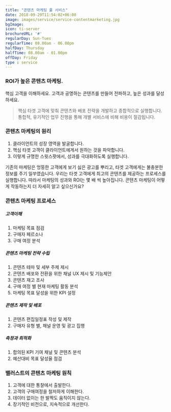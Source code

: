 ```yaml
---
title: "콘텐츠 마케팅 풀 서비스"
date: 2018-09-29T11:54:02+06:00
image: images/service/service-contentmarketing.jpg
bgImage: 
icon: ti-server
brochureURL: '#'
regularDay: Sun-Tues
regularTime: 08.00am - 06.00pm
halfDay: Thursday
halfTime: 08.00am - 01.00pm
offDay: Friday
type : service
---
```


### ROI가 높은 콘텐츠 마케팅. 

핵심 고객을 이해하세요. 고객과 공명하는 콘텐츠를 만들어 전파하고, 높은 성과를 달성하세요. 

>핵심 타겟 고객에 맞춰 콘텐츠와 배포 전략을 개발하고 종합적으로 실행합니다.<!--more--> 통합적, 유기적인 업무 진행을 통해 개별 서비스에 비해 비용이 절감됩니다.

### 콘텐츠 마케팅의 원리

1. 클라이언트의 성장 영역을 발굴합니다. 
2. 핵심 타겟 고객이 클라이언트에게서 원하는 것을 파악합니다. 
3. 이렇게 규명한 스윗스팟에서, 성과를 극대화하도록 실행합니다. 

기존의 마케팅은 엉뚱한 고객에게 보기 싫은 광고를 뿌리고, 타겟 고객에게는 불충분한 정보를 주기 일쑤였습니다. 
우리는 타겟 고객에게 최고의 콘텐츠를 제공하는 프로세스를 실행합니다. 따라서 마케팅의 성과와 ROI는 몇 배 씩 높아집니다. 
콘텐츠 마케팅이 어떻게 작동하는지 더 자세히 알고 싶으신가요? 

### 콘텐츠 마케팅 프로세스

##### 고객이해 
1. 마케팅 목표 점검
2. 구매자 페르소나
3. 구매 여정 분석

##### 콘텐츠 마케팅 전략 수립
1. 콘텐츠 테마 및 세부 주제 제시
2. 콘텐츠 배포와 전환을 위한 채널 UX 제시 및 기능제안
3. 콘텐츠 재고 조사
4. 구매 여정 별 현재 마케팅 활동 분석
5. 마케팅 목표 달성을 위한 KPI 설정

##### 콘텐츠 제작 및 배포
1. 콘텐츠 편집일정표 작성 및 제작
2. 구매자 유형 별, 채널 운영 및 광고 집행

##### 측정과 최적화 
1. 합의된 KPI 기여 채널 및 콘텐츠 분석
2. 예산대비 목표 달성율 점검 

### 밸러스트의 콘텐츠 마케팅 원칙
1. 고객에 대한 통찰에서 출발한다.
2. 고객의 구매여정을 철저하게 이해한다.
3. 데이터 없이는 한 발짝도 움직이지 않는다.
4. 장기적인 비전으로, 지속적으로 개선한다.

